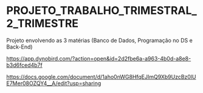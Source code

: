 # PROJETO_TRABALHO_TRIMESTRAL_2_TRIMESTRE
Projeto envolvendo as 3 matérias (Banco de Dados, Programação no DS e Back-End)

https://app.dynobird.com/?action=open&id=2d2fbe6a-a963-4b0d-a8e8-b3d6fced4b7f

https://docs.google.com/document/d/1aho0nWG8HfqEJImQ9Xb9UzcBz0lUE7Mer08OZQY4__A/edit?usp=sharing
